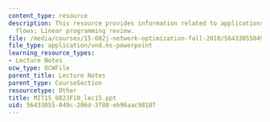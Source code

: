 ```yaml
---
content_type: resource
description: This resource provides information related to applications of network
  flows; Linear programming review.
file: /media/courses/15-082j-network-optimization-fall-2010/56433055049c206d3f80eb96aac98107_MIT15_082JF10_lec15.ppt
file_type: application/vnd.ms-powerpoint
learning_resource_types:
- Lecture Notes
ocw_type: OCWFile
parent_title: Lecture Notes
parent_type: CourseSection
resourcetype: Other
title: MIT15_082JF10_lec15.ppt
uid: 56433055-049c-206d-3f80-eb96aac98107
---
```

